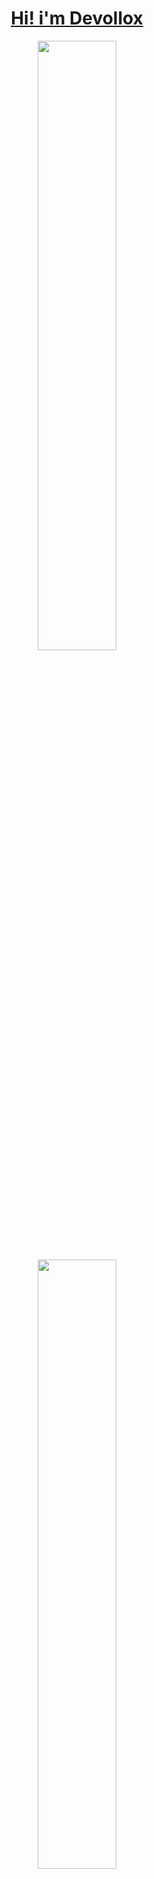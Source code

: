 <h1 align="center" >
     <a href="https://devollox.fun/">Hi! i'm Devollox</a>
</h1>
<p align="center">
  <img height="50%" width="auto" src ="https://github-readme-stats.vercel.app/api?username=Devollox&show_icons=true&count_private=true&theme=dark&hide_border=true&hide=issues,contribs&bg_color=00000000">
  <img height="50%" width="auto" src ="https://github-readme-stats.vercel.app/api/top-langs/?username=Devollox&layout=compact&hide_border=true&theme=dark&bg_color=00000000&langs_count=6&hide=jupyter%20notebook,tex,css,php&exclude_repo=Pacman-AI">
</p>
<div align="center" height="50%">
     
![Customized Card](https://github-readme-stats.vercel.app/api/pin?username=Devollox\&repo=MyWay\&title_color=fff\&icon_color=f9f9f9\&text_color=9f9f9f\&bg_color=00000000&hide_border=true)
</div>



<div align="center">
<details>
<summary>More</summary>
<table width="2000">
<div>
     <h1>
          I'm starting to learn new <a href="https://github.com/Devollox/My-way">technologies</a>!
     </h1>
</div>
<p align="center">
  <a href="https://skillicons.dev">
    <img src="https://skillicons.dev/icons?i=js,ts,html,css,next,rxjs,redux,tailwind,sass,nodejs,git,express,docker,bots&perline=7"/>
  </a>
</p>
</div>

